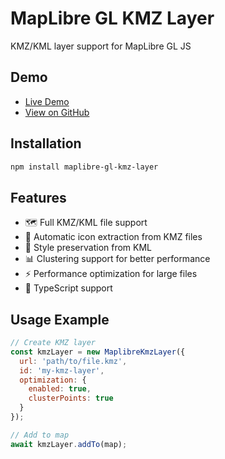 # MapLibre GL KMZ Layer

KMZ/KML layer support for MapLibre GL JS

## Demo

- [Live Demo](https://northprint.github.io/maplibre-gl-kmz-layer/)
- [View on GitHub](https://github.com/northprint/maplibre-gl-kmz-layer)

## Installation

```bash
npm install maplibre-gl-kmz-layer
```

## Features

- 🗺️ Full KMZ/KML file support
- 📍 Automatic icon extraction from KMZ files
- 🎨 Style preservation from KML
- 📊 Clustering support for better performance
- ⚡ Performance optimization for large files
- 🔧 TypeScript support

## Usage Example

```javascript
// Create KMZ layer
const kmzLayer = new MaplibreKmzLayer({
  url: 'path/to/file.kmz',
  id: 'my-kmz-layer',
  optimization: {
    enabled: true,
    clusterPoints: true
  }
});

// Add to map
await kmzLayer.addTo(map);
```